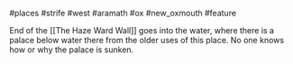 #places #strife #west #aramath #ox #new_oxmouth #feature

End of the [[The Haze Ward Wall]] goes into the water, where there is a palace below water there from the older uses of this place.  No one knows how or why the palace is sunken.
